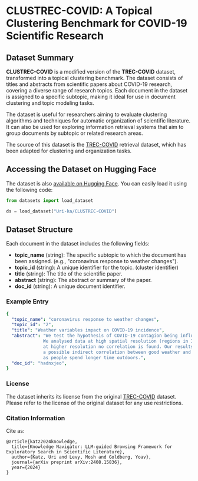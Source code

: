 

# CLUSTREC-COVID: A Topical Clustering Benchmark for COVID-19 Scientific Research

## Dataset Summary
**CLUSTREC-COVID** is a modified version of the **TREC-COVID** dataset, transformed into a topical clustering benchmark. The dataset consists of titles and abstracts from scientific papers about COVID-19 research, covering a diverse range of research topics. Each document in the dataset is assigned to a specific subtopic, making it ideal for use in document clustering and topic modeling tasks.

The dataset is useful for researchers aiming to evaluate clustering algorithms and techniques for automatic organization of scientific literature. It can also be used for exploring information retrieval systems that aim to group documents by subtopic or related research areas.

The source of this dataset is the [TREC-COVID](https://ir.nist.gov/trec-covid/) retrieval dataset, which has been adapted for clustering and organization tasks.

## Accessing the Dataset on Hugging Face
The dataset is also [available on Hugging Face](https://huggingface.co/datasets/Uri-ka/CLUSTREC-COVID). You can easily load it using the following code:
```python
from datasets import load_dataset

ds = load_dataset("Uri-ka/CLUSTREC-COVID")
```
## Dataset Structure

Each document in the dataset includes the following fields:

- **topic_name** (string): The specific subtopic to which the document has been assigned. (e.g., "coronavirus response to weather changes").
- **topic_id** (string): A unique identifier for the topic. (cluster identifier)
- **title** (string): The title of the scientific paper.
- **abstract** (string): The abstract or summary of the paper.
- **doc_id** (string): A unique document identifier.
### Example Entry
```yaml
{
  "topic_name": "coronavirus response to weather changes",
  "topic_id": "2",
  "title": "Weather variables impact on COVID-19 incidence",
  "abstract": "We test the hypothesis of COVID-19 contagion being influenced by meteorological parameters such as temperature or humidity.\
              We analysed data at high spatial resolution (regions in Italy and counties in the USA) and found that while at low resolution this might seem the case,\
              at higher resolution no correlation is found. Our results are consistent with a poor outdoors transmission of the disease. However,\
              a possible indirect correlation between good weather and a decrease in disease spread may occur,\
              as people spend longer time outdoors.",
  "doc_id": "hadnxjeo",
}
```
### License
The dataset inherits its license from the original [TREC-COVID](https://ir.nist.gov/trec-covid/) dataset. Please refer to the license of the original dataset for any use restrictions.


### Citation Information
Cite as:
```
@article{katz2024knowledge,
  title={Knowledge Navigator: LLM-guided Browsing Framework for Exploratory Search in Scientific Literature},
  author={Katz, Uri and Levy, Mosh and Goldberg, Yoav},
  journal={arXiv preprint arXiv:2408.15836},
  year={2024}
}
```
